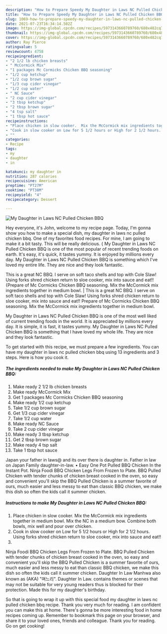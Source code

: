 ```yaml
---
description: "How to Prepare Speedy My Daughter in Laws NC Pulled Chicken BBQ"
title: "How to Prepare Speedy My Daughter in Laws NC Pulled Chicken BBQ"
slug: 1069-how-to-prepare-speedy-my-daughter-in-laws-nc-pulled-chicken-bbq
date: 2021-07-23T16:34:14.502Z
image: https://img-global.cpcdn.com/recipes/5973143660789760/680x482cq70/my-daughter-in-laws-nc-pulled-chicken-bbq-recipe-main-photo.jpg
thumbnail: https://img-global.cpcdn.com/recipes/5973143660789760/680x482cq70/my-daughter-in-laws-nc-pulled-chicken-bbq-recipe-main-photo.jpg
cover: https://img-global.cpcdn.com/recipes/5973143660789760/680x482cq70/my-daughter-in-laws-nc-pulled-chicken-bbq-recipe-main-photo.jpg
author: Ray Pierce
ratingvalue: 5
reviewcount: 4758
recipeingredient:
- "2 1/2 lb chicken breasts"
- " McCormick Mix"
- "1 packages Mc Cormicks Chicken BBQ seasoning"
- "1/2 cup ketchup"
- "1/2 cup brown sugar"
- "1/3 cup cider vinegar"
- "1/2 cup water"
- " NC Sauce"
- "2 cup cider vinegar"
- "3 tbsp ketchup"
- "2 tbsp brown sugar"
- "4 tsp salt"
- "1 tbsp hot sauce"
recipeinstructions:
- "Place chicken in slow cooker.  Mix the McCormick mix ingredients together in medium bowl.  Mix the   NC in a medium bow.  Combine both bowls, mix well and pour over chicken."
- "Cook in slow cooker on Low for 5 1/2 hours or High for 2 1/2 hours. Using forks shred chicken return to sloe cooker, mix into sauce and eat!!"
- ""
categories:
- Recipe
tags:
- my
- daughter
- in

katakunci: my daughter in 
nutrition: 287 calories
recipecuisine: American
preptime: "PT27M"
cooktime: "PT38M"
recipeyield: "4"
recipecategory: Dessert

---
```



![My Daughter in Laws NC Pulled Chicken BBQ](https://img-global.cpcdn.com/recipes/5973143660789760/680x482cq70/my-daughter-in-laws-nc-pulled-chicken-bbq-recipe-main-photo.jpg)

Hey everyone, it's John, welcome to my recipe page. Today, I'm gonna show you how to make a special dish, my daughter in laws nc pulled chicken bbq. One of my favorites food recipes. For mine, I am going to make it a bit tasty. This will be really delicious.
{
My Daughter in Laws NC Pulled Chicken BBQ is one of the most popular of recent trending foods on earth. It's easy, it's quick, it tastes yummy. It is enjoyed by millions every day. My Daughter in Laws NC Pulled Chicken BBQ is something which I've loved my entire life. They are nice and they look fantastic.

This is a great NC BBQ. I serve on soft taco shells and top with Cole Slaw! Using forks shred chicken return to sloe cooker, mix into sauce and eat!! {Prepare of Mc Cormicks Chicken BBQ seasoning. Mix the McCormick mix ingredients together in medium bowl.
|
This is a great NC BBQ. I serve on soft taco shells and top with Cole Slaw! Using forks shred chicken return to sloe cooker, mix into sauce and eat!! Prepare of Mc Cormicks Chicken BBQ seasoning. Mix the McCormick mix ingredients together in medium bowl.

My Daughter in Laws NC Pulled Chicken BBQ is one of the most well liked of current trending foods in the world. It is appreciated by millions every day. It is simple, it is fast, it tastes yummy. My Daughter in Laws NC Pulled Chicken BBQ is something that I have loved my whole life. They are nice and they look fantastic.


To get started with this recipe, we must prepare a few ingredients. You can have my daughter in laws nc pulled chicken bbq using 13 ingredients and 3 steps. Here is how you cook it.

<!--inarticleads1-->

##### The ingredients needed to make My Daughter in Laws NC Pulled Chicken BBQ:

1. Make ready 2 1/2 lb chicken breasts
1. Make ready  McCormick Mix
1. Get 1 packages Mc Cormicks Chicken BBQ seasoning
1. Make ready 1/2 cup ketchup
1. Take 1/2 cup brown sugar
1. Get 1/3 cup cider vinegar
1. Take 1/2 cup water
1. Make ready  NC Sauce
1. Take 2 cup cider vinegar
1. Make ready 3 tbsp ketchup
1. Get 2 tbsp brown sugar
1. Make ready 4 tsp salt
1. Take 1 tbsp hot sauce


Japan your father in laws@ and its over there is daughter in. Father in law on Japan Family daughter-in-law. • Easy One Pot Pulled BBQ Chicken In the Instant Pot. Ninja Foodi BBQ Chicken Legs From Frozen to Plate. BBQ Pulled Chicken with tender chunks of chicken breast cooked in the oven, so easy and convenient you&#39;ll skip the BBQ Pulled Chicken is a summer favorite of ours, much easier and less messy to eat than classic BBQ chicken, we make this dish so often the kids call it summer chicken. 

<!--inarticleads2-->

##### Instructions to make My Daughter in Laws NC Pulled Chicken BBQ:

1. Place chicken in slow cooker.  Mix the McCormick mix ingredients together in medium bowl.  Mix the   NC in a medium bow.  Combine both bowls, mix well and pour over chicken.
1. Cook in slow cooker on Low for 5 1/2 hours or High for 2 1/2 hours. Using forks shred chicken return to sloe cooker, mix into sauce and eat!!
1. 


Ninja Foodi BBQ Chicken Legs From Frozen to Plate. BBQ Pulled Chicken with tender chunks of chicken breast cooked in the oven, so easy and convenient you&#39;ll skip the BBQ Pulled Chicken is a summer favorite of ours, much easier and less messy to eat than classic BBQ chicken, we make this dish so often the kids call it summer chicken. Daughter In Law Manhwa also known as (AKA) &#34;며느리&#34;. Daughter In Law. contains themes or scenes that may not be suitable for very young readers thus is blocked for their protection. Made this for my daughter&#39;s birthday. 

So that is going to wrap it up with this special food my daughter in laws nc pulled chicken bbq recipe. Thank you very much for reading. I am confident you can make this at home. There's gonna be more interesting food in home recipes coming up. Remember to bookmark this page on your browser, and share it to your loved ones, friends and colleague. Thank you for reading. Go on get cooking!
